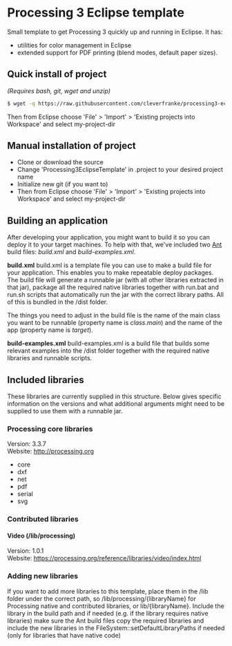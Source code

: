 # Processing 3 Eclipse template

Small template to get Processing 3 quickly up and running in Eclipse. It has:
* utilities for color management in Eclipse
* extended support for PDF printing (blend modes, default paper sizes).


## Quick install of project

*(Requires bash, git, wget and unzip)*

```bash
$ wget -q https://raw.githubusercontent.com/cleverfranke/processing3-eclipse-template/master/setup.sh && bash setup.sh MyProjectName my-project-dir 
```

Then from Eclipse choose 'File' > 'Import' > 'Existing projects into Workspace' and
select my-project-dir


## Manual installation of project

* Clone or download the source
* Change 'Processing3EclipseTemplate' in .project to your desired project name
* Initialize new git (if you want to)
* Then from Eclipse choose 'File' > 'Import' > 'Existing projects into Workspace' and select my-project-dir

## Building an application

After developing your application, you might want to build it so you can deploy it to your target
machines. To help with that, we've included two [Ant](https://ant.apache.org/) build files: 
*build.xml* and *build-examples.xml*. 

**build.xml**
build.xml is a template file you can use to make a build file for your application. This enables you to
make repeatable deploy packages. The build file will generate a runnable jar (with all other libraries 
extracted in that jar), package all the required native libraries together with run.bat and run.sh scripts
that automatically run the jar with the correct library paths. All of this is bundled in the /dist folder.

The things you need to adjust in the build file is the name of the main class you want to be runnable 
(property name is *class.main*) and the name of the app (property name is *target*).

**build-examples.xml**
build-examples.xml is a build file that builds some relevant examples into the /dist folder together
with the required native libraries and runnable scripts.

## Included libraries

These libraries are currently supplied in this structure. Below gives specific
information on the versions and what additional arguments might need to be supplied 
to use them with a runnable jar.

### Processing core libraries

Version: 3.3.7  
Website: http://processing.org

* core
* dxf
* net
* pdf
* serial
* svg

### Contributed libraries

#### Video (/lib/processing)

Version: 1.0.1  
Website: https://processing.org/reference/libraries/video/index.html

### Adding new libraries

If you want to add more libraries to this template, place them in the /lib folder under the correct
path, so /lib/processing/{libraryName} for Processing native and contributed libraries, or 
lib/{libraryName}. Include the library in the build path and if needed (e.g. if the library requires
native libraries) make sure the Ant build files copy the required libraries and include the new libraries
in the FileSystem::setDefaultLibraryPaths if needed (only for libraries that have native code)
